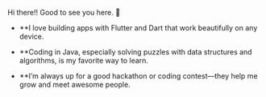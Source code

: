    Hi there!! Good to see you here. 👋

 - **I love building apps with Flutter and Dart that work beautifully on any device.

- **Coding in Java, especially solving puzzles with data structures and algorithms, is my favorite way to learn.

- **I’m always up for a good hackathon or coding contest—they help me grow and meet awesome people.

